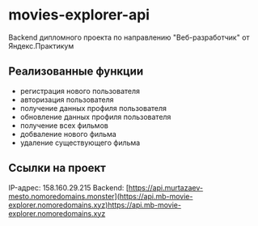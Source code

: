 # movies-explorer-api
Backend дипломного проекта по направлению "Веб-разработчик" от Яндекс.Практикум

## Реализованные функции
- регистрация нового пользователя
- авторизация пользователя
- получение данных профиля пользователя
- обновление данных профиля пользователя
- получение всех фильмов
- добваление нового фильма
- удаление существующего фильма

## Ссылки на проект
IP-адрес: 158.160.29.215
Backend: [https://api.murtazaev-mesto.nomoredomains.monster](https://api.mb-movie-explorer.nomoredomains.xyz)https://api.mb-movie-explorer.nomoredomains.xyz
